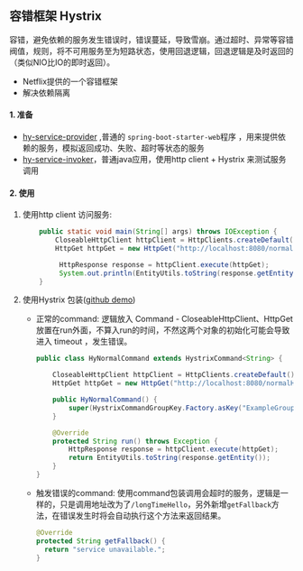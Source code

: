 ## 容错框架 Hystrix

容错，避免依赖的服务发生错误时，错误蔓延，导致雪崩。通过超时、异常等容错阀值，规则，将不可用服务至为短路状态，使用回退逻辑，回退逻辑是及时返回的（类似NIO比IO的即时返回）。

* Netflix提供的一个容错框架
* 解决依赖隔离

#### 1. 准备

* [hy-service-provider](./hy-service-provider) ,普通的 `spring-boot-starter-web`程序 ，用来提供依赖的服务，模拟返回成功、失败、超时等状态的服务
* [hy-service-invoker](hy-service-invoker)，普通java应用，使用http client + Hystrix 来测试服务调用



#### 2. 使用

1. 使用http client 访问服务:

   ```java
       public static void main(String[] args) throws IOException {
           CloseableHttpClient httpClient = HttpClients.createDefault();
           HttpGet httpGet = new HttpGet("http://localhost:8080/normalHello");

         	HttpResponse response = httpClient.execute(httpGet);
         	System.out.println(EntityUtils.toString(response.getEntity()));
       }
   ```

2. 使用Hystrix 包装([github demo](https://github.com/Netflix/Hystrix))

   * 正常的command:  逻辑放入 Command - CloseableHttpClient、HttpGet放置在run外面，不算入run的时间，不然这两个对象的初始化可能会导致进入 timeout ，发生错误。

     ```java
     public class HyNormalCommand extends HystrixCommand<String> {

         CloseableHttpClient httpClient = HttpClients.createDefault();
         HttpGet httpGet = new HttpGet("http://localhost:8080/normalHello");

         public HyNormalCommand() {
             super(HystrixCommandGroupKey.Factory.asKey("ExampleGroup"));
         }

         @Override
         protected String run() throws Exception {
             HttpResponse response = httpClient.execute(httpGet);
             return EntityUtils.toString(response.getEntity());
         }
     }
     ```

   * 触发错误的command: 使用command包装调用会超时的服务，逻辑是一样的，只是调用地址改为了`/longTimeHello`，另外新增`getFallback`方法，在错误发生时将会自动执行这个方法来返回结果。

     ```java
     @Override
     protected String getFallback() {
       return "service unavailable.";
     }
     ```

     ​

     ​
     ​